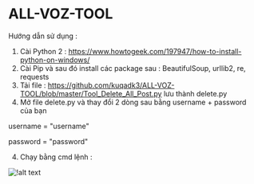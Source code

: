 # ALL-VOZ-TOOL

Hướng dẫn sử dụng :
1. Cài Python 2 : https://www.howtogeek.com/197947/how-to-install-python-on-windows/
2. Cài Pip và sau đó install các package sau : BeautifulSoup, urllib2, re, requests
2. Tải file : https://github.com/kuqadk3/ALL-VOZ-TOOL/blob/master/Tool_Delete_All_Post.py lưu thành delete.py
3. Mở file delete.py và thay đổi 2 dòng sau bằng username + password của bạn

username = "username"

password = "password"

4. Chạy bằng cmd lệnh :

![!alt text](https://i.imgur.com/fO4vdid.png)
